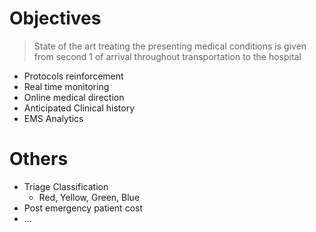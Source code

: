 # Objectives

> State of the art treating the presenting medical conditions is given from second 1 of arrival throughout transportation to the hospital

- Protocols reinforcement
- Real time monitoring
- Online medical direction
- Anticipated Clinical history
- EMS Analytics

# Others

- Triage Classification
  - Red, Yellow, Green, Blue
- Post emergency patient cost
- ...
